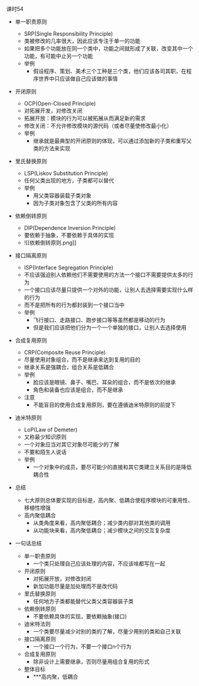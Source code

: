 
课时54

- 单一职责原则
	- SRP(Single Responsibility Principle)
	- 类被修改的几率很大，因此应该专注于单一的功能
	- 如果把多个功能放在同一个类中，功能之间就形成了关联，改变其中一个功能，有可能中止另一个功能
	- 举例
		- 假设程序、策划、美术三个工种是三个类，他们应该各司其职，在程序世界中只应该做自己应该做的事情
- 开闭原则
	- OCP(Open-Closed Principle)
	- 对拓展开发，对修改关闭
	- 拓展开放：模块的行为可以被拓展从而满足新的需求
	- 修改关闭：不允许修改模块的源代码（或者尽量使修改最小化）
	- 举例
		- 继承就是最典型的开闭原则的体现，可以通过添加新的子类和重写父类的方法来实现
- 里氏替换原则
	- LSP(Liskov Substitution Principle)
	- 任何父类出现的地方，子类都可以替代
	- 举例
		- 用父类容器装载子类对象
		- 因为子类对象包含了父类的所有内容
- 依赖倒转原则
	- DlP(Dependence Inversion Principle)
	- 要依赖于抽象，不要依赖于具体的实现
	- ![[依赖倒转原则.png]]
- 接口隔离原则
	- ISP(Interface Segregation Principle)
	- 不应该强迫别人依赖他们不需要使用的方法一个接口不需要提供太多的行为
	- 一个接口应该尽量只提供一个对外的功能，让别人去选择需要实现什么样的行为
	- 而不是把所有的行为都封装到一个接口当中
	- 举例
		- 飞行接口、走路接口、跑步接口等等虽然都是移动的行为
		- 但是我们应该把他们分为一个一个单独的接口，让别人去选择使用
- 合成复用原则
	- CRP(Composite Reuse Principle)
	- 尽量使用对象组合，而不是继承来达到复用的目的
	- 继承关系是强耦合，组合关系是低耦合
	- 举例
		- 脸应该是眼镜、鼻子、嘴巴、耳朵的组合，而不是依次的继承
		- 角色和装备也应该是组合，而不是继承
	- 注意
		- 不能盲目的使用合成复用原则，要在遵循迪米特原则的前提下
- 迪米特原则
	- LoP(Law of Demeter)
	- 又称最少知识原则
	- 一个对象应当对其它对象尽可能少的了解
	- 不要和陌生人说话
	- 举例
		- 一个对象中的成员，要尽可能少的直接和其它类建立关系目的是降低耦合性
- 总结
	- 七大原则总体要实现的目标是，高内聚、低耦合使程序模块的可重用性、移植性增强
	- 高内聚低耦合
		- 从类角度来看，高内聚低耦合；减少类内部对其他类的调用
		- 从功能块来看，高内聚低耦合；减少模块之间的交互复杂度

- 一句话总结
	- 单一职责原则
		- 一个类只处理自己应该处理的内容，不应该啥都写在一起
	- 开闭原则
		- 对拓展开放，对修改封闭
		- 新加功能尽量是加处理而不是改代码
	- 里氏替换原则
		- 任何地方子类都能替代父类父类容器装子类
	- 依赖倒转原则
		- 不要依赖具体的实现，要依赖抽象(接口)
	- 迪米特法则
		- 一个类要尽量减少对别的类的了解，尽量少用别的类和自己关联
	- 接口隔离原则
		- 一个接口一个行为，不要一个接口n个行为
	- 合成复用原则
		- 除非设计上需要继承，否则尽量用组合复用的形式
	- 整体目标
		- ***高内聚，低耦合
